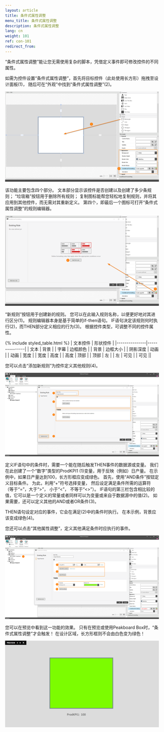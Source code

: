 ```yaml
---
layout: article
title: 条件式属性调整
menu_title: 条件式属性调整
description: 条件式属性调整
lang: cn
weight: 101
ref: con-101
redirect_from:
---
```


“条件式属性调整”能让您无需使用复杂的脚本，凭借定义事件即可修改控件的不同属性。

如需为控件设置“条件式属性调整”，首先将目标控件（此处使用长方形）拖拽至设计面板(1)，
随后可在“外观”中找到“条件式属性调整”(2)。

![img01](/assets/images/Controls/ConditionalFormatting/img01.png)

该功能主要包含四个部分。
文本部分显示该控件是否创建以及创建了多少条规则；
“垃圾箱”按钮用于删除所有规则；
复制图标能帮您轻松地复制规则，并将其应用到其他控件，而无需对其重新定义。
第四个，即最后一个图标可打开“条件式属性调整”的规则编辑器。

![img02](/assets/images/Controls/ConditionalFormatting/img02.png)

“新规则”按钮用于创建新的规则。
您可以在此输入规则名称，以便更好地对其进行区分(1)。
规则编辑器本身是基于简单的if-then语句。
IF语句决定该规则何时执行(2)，而THEN部分定义相应的行为(3)。
根据控件类型，可调整不同的控件属性。
 
 {% include styled_table.html %}
| 文本控件 | 形状控件 |
|---------------|---------------|
| 文本 | 背景 |
| 字幕 | 边框颜色 |
| 背景 | 边框大小 |
| 阴影深度 | 动画 |
| 动画 | 宽度 |
| 宽度 | 高度 |
| 高度 | 顶部 |
| 顶部 | 左 |
| 左 | 可见 |
| 可见 ||


您可以点击“添加新规则”为控件定义其他规则(4)。

![img03](/assets/images/Controls/ConditionalFormatting/img03.png)

定义IF语句中的条件时，需要一个能在随后触发THEN事件的数据源或变量。
我们在此创建了一个“数字”类型的ProdKPI1 (1)变量，用于反映（例如）日产量。
在示例中，如果日产量达到100，长方形框应变成绿色。
首先，使用“AND条件”按钮定义目标条件。
为此，利用“+”符号选择变量， 然后设定满足条件所需的运算符（等于“=”，大于“>”， 小于“<”， 不等于“<>”）。
IF语句的第三栏包含相比较的值，它可以是一个定义的常量或者同样可以为变量或来自于数据源中的值(2)。
如果需要，还可以定义其他的AND或者OR条件(3)。

THEN语句设定对应的事件，它会在满足(2)中的条件时执行。
在本示例，背景应该变成绿色(4)。

您还可以点击“其他属性调整”，定义其他满足条件时应执行的事件。

![img04](/assets/images/Controls/ConditionalFormatting/img04.png)

您可以在预览中看到这一功能的效果。
只有在预览或使用Peakboard Box时，“条件式属性调整”才会触发！
在设计区域，长方形框则不会由白色变为绿色！

![img05](/assets/images/Controls/ConditionalFormatting/img05.png)
